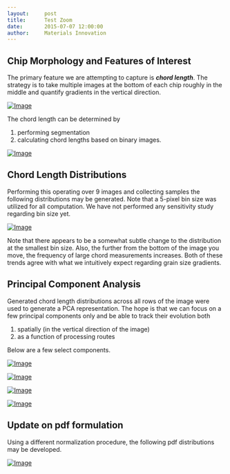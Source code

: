 ```yaml
---
layout:     post
title:      Test Zoom
date:       2015-07-07 12:00:00
author:     Materials Innovation
---
```


## Chip Morphology and Features of Interest

The primary feature we are attempting to capture is ***chord length***. The strategy is to take multiple images at the bottom of each chip roughly in the middle and quantify gradients in the vertical direction.

[![Image](http://matinfteam4.github.io/images/22/chords/general.png)](http://matinfteam4.github.io/images/22/chords/general.png)

The chord length can be determined by 



1. performing segmentation
2. calculating chord lengths based on binary images.


[![Image](http://matinfteam4.github.io/images/22/chords/chordpic.png)](http://matinfteam4.github.io/images/22/chords/chordpic.png)

## Chord Length Distributions

Performing this operating over 9 images and collecting samples the following distributions may be generated. Note that a 5-pixel bin size was utilized for all computation. We have not performed any sensitivity study regarding bin size yet.

[![Image](http://matinfteam4.github.io/images/22/chords/image.png)](http://matinfteam4.github.io/images/22/chords/image.png)

Note that there appears to be a somewhat subtle change to the distribution at the smallest bin size. Also, the further from the bottom of the image you move, the frequency of large chord measurements increases. Both of these trends agree with what we intuitively expect regarding grain size gradients.

## Principal Component Analysis

Generated chord length distributions across all rows of the image were used to generate a PCA representation. The hope is that we can focus on a few principal components only and be able to track their evolution both 

1. spatially (in the vertical direction of the image) 
2. as a function of processing routes

Below are a few select components.

[![Image](http://matinfteam4.github.io/images/22/chords/princecomp_1.png)](http://matinfteam4.github.io/images/22/chords/princecomp_1.png)

[![Image](http://matinfteam4.github.io/images/22/chords/princecomp_2.png)](http://matinfteam4.github.io/images/22/chords/princecomp_2.png)

[![Image](http://matinfteam4.github.io/images/22/chords/princecomp_3.png)](http://matinfteam4.github.io/images/22/chords/princecomp_3.png)

[![Image](http://matinfteam4.github.io/images/22/chords/princecomp_28.png)](http://matinfteam4.github.io/images/22/chords/princecomp_28.png)

## Update on pdf formulation

Using a different normalization procedure, the following pdf distributions may be developed.

[![Image](http://matinfteam4.github.io/images/22/chords/image2.png)](http://matinfteam4.github.io/images/22/chords/image2.png)

